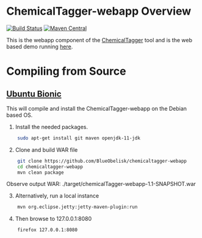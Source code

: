 # ChemicalTagger-webapp Overview
[![Build Status](https://travis-ci.org/BlueObelisk/chemicalTagger-webapp.svg?branch=master)](https://travis-ci.org/BlueObelisk/chemicalTagger-webapp) [![Maven Central](https://maven-badges.herokuapp.com/maven-central/uk.ac.cam.ch.wwmm/chemicalTagger-webapp/badge.svg)](https://maven-badges.herokuapp.com/maven-central/uk.ac.cam.ch.wwmm/chemicalTagger-webapp)


This is the webapp component of the [ChemicalTagger](https://github.com/BlueObelisk/chemicaltagger) tool and is the web based demo running [here](http://chemicaltagger.ch.cam.ac.uk/).

# Compiling from Source
## [Ubuntu Bionic](http://releases.ubuntu.com/bionic/)
This will compile and install the ChemicalTagger-webapp on the Debian based OS.

1) Install the needed packages.
```bash
    sudo apt-get install git maven openjdk-11-jdk
```
2) Clone and build WAR file
```bash
    git clone https://github.com/BlueObelisk/chemicaltagger-webapp
    cd chemicaltagger-webapp
    mvn clean package
```
   Observe output WAR: ./target/chemicalTagger-webapp-1.1-SNAPSHOT.war

3) Alternatively, run a local instance
```bash
    mvn org.eclipse.jetty:jetty-maven-plugin:run    
```

4) Then browse to 127.0.0.1:8080
```bash
    firefox 127.0.0.1:8080
```

